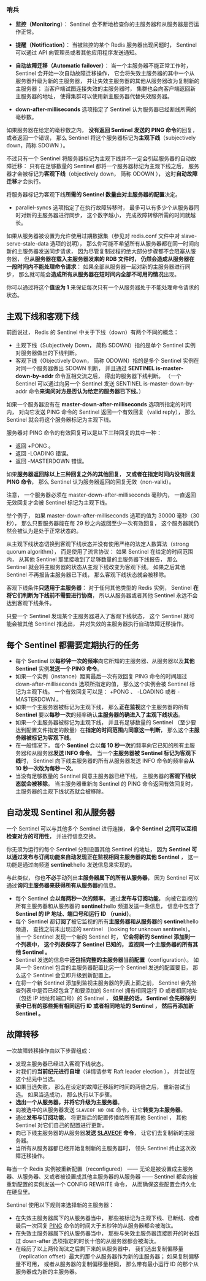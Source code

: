### 哨兵

- **监控（Monitoring**）： Sentinel 会不断地检查你的主服务器和从服务器是否运作正常。
- **提醒（Notification）**： 当被监控的某个 Redis 服务器出现问题时， Sentinel 可以通过 API 向管理员或者其他应用程序发送通知。
- **自动故障迁移（Automatic failover）**： 当一个主服务器不能正常工作时， Sentinel 会开始一次自动故障迁移操作， 它会将失效主服务器的其中一个从服务器升级为新的主服务器， 并让失效主服务器的其他从服务器改为复制新的主服务器； 当客户端试图连接失效的主服务器时， 集群也会向客户端返回新主服务器的地址， 使得集群可以使用新主服务器代替失效服务器。







- **down-after-milliseconds** 选项指定了 Sentinel 认为服务器已经断线所需的毫秒数。

如果服务器在给定的毫秒数之内， **没有返回 Sentinel 发送的 PING 命令**的回复， 或者返回一个错误， 那么 Sentinel 将这个服务器标记为**主观下线**（subjectively down，简称 SDOWN ）。

不过只有一个 Sentinel 将服务器标记为主观下线并不一定会引起服务器的自动故障迁移： 只有在足够数量的 Sentinel 都将一个服务器标记为主观下线之后， 服务器才会被标记为**客观下线**（objectively down， 简称 ODOWN ）， 这时**自动故障迁移**才会执行。

将服务器标记为客观下线**所需的 Sentinel 数量由对主服务器的配置**决定。



- parallel-syncs 选项指定了在执行故障转移时， 最多可以有多少个从服务器同时对新的主服务器进行同步， 这个数字越小， 完成故障转移所需的时间就越长。

如果从服务器被设置为允许使用过期数据集（参见对 redis.conf 文件中对 slave-serve-stale-data 选项的说明）， 那么你可能不希望所有从服务器都在同一时间向新的主服务器发送同步请求， 因为尽管复制过程的绝大部分步骤都不会阻塞从服务器， 但**从服务器在载入主服务器发来的 RDB 文件时， 仍然会造成从服务器在一段时间内不能处理命令请求**： 如果全部从服务器一起对新的主服务器进行同步， 那么就可能会**造成所有从服务器在短时间内全部不可用的情况**出现。

你可以通过将这个**值设为 1** 来保证每次只有一个从服务器处于不能处理命令请求的状态。





## 主观下线和客观下线

前面说过， Redis 的 Sentinel 中关于下线（down）有两个不同的概念：

- 主观下线（Subjectively Down， 简称 SDOWN）指的是单个 Sentinel 实例对服务器做出的下线判断。
- 客观下线（Objectively Down， 简称 ODOWN）指的是多个 Sentinel 实例在对同一个服务器做出 SDOWN 判断， 并且通过 **SENTINEL is-master-down-by-addr** 命令互相交流之后， 得出的服务器下线判断。 （一个 Sentinel 可以通过向另一个 Sentinel 发送 SENTINEL is-master-down-by-addr 命令**来询问对方是否认为给定的服务器已下线**。）

如果一个服务器没有在 **master-down-after-milliseconds** 选项所指定的时间内， 对向它发送 PING 命令的 Sentinel 返回一个有效回复（valid reply）， 那么 Sentinel 就会将这个服务器标记为主观下线。

服务器对 PING 命令的有效回复可以是以下三种回复的其中一种：

- 返回 +PONG 。
- 返回 -LOADING 错误。
- 返回 -MASTERDOWN 错误。

如果**服务器返回除以上三种回复之外的其他回复**， **又或者在指定时间内没有回复 PING 命令**， 那么 Sentinel 认为服务器返回的回复无效（non-valid）。

注意， 一个服务器必须在 master-down-after-milliseconds 毫秒内， 一直返回无效回复才会被 Sentinel 标记为主观下线。

举个例子， 如果 master-down-after-milliseconds 选项的值为 30000 毫秒（30 秒）， 那么只要服务器能在每 29 秒之内返回至少一次有效回复， 这个服务器就仍然会被认为是处于正常状态的。

从主观下线状态切换到客观下线状态并没有使用严格的法定人数算法（strong quorum algorithm）， 而是使用了流言协议： 如果 Sentinel 在给定的时间范围内， 从其他 Sentinel 那里接收到了足够数量的主服务器下线报告， 那么 Sentinel 就会将主服务器的状态从主观下线改变为客观下线。 如果之后其他 Sentinel 不再报告主服务器已下线， 那么客观下线状态就会被移除。

客观下线条件**只适用于主服务器**： 对于任何其他类型的 Redis 实例， Sentinel **在将它们判断为下线前不需要进行协商**， 所以从服务器或者其他 Sentinel 永远不会达到客观下线条件。

只要一个 Sentinel 发现某个主服务器进入了客观下线状态， 这个 Sentinel 就可能会被其他 Sentinel 推选出， 并对失效的主服务器执行自动故障迁移操作。



## 每个 Sentinel 都需要定期执行的任务

- 每个 Sentinel 以**每秒钟一次的频率**向它所知的主服务器、从服务器以及**其他 Sentinel** 实例**发送一个 PING 命令**。
- 如果一个实例（instance）距离最后一次有效回复 PING 命令的时间超过 down-after-milliseconds 选项所指定的值， 那么这个实例会被 Sentinel 标记为主观下线。 一个有效回复可以是： +PONG 、 -LOADING 或者 -MASTERDOWN 。
- 如果一个主服务器被标记为主观下线， 那么**正在监视**这个主服务器的所有 **Sentinel** 要以**每秒一次**的频率确认**主服务器的确进入了主观下线状态**。
- 如果一个主服务器被标记为主观下线， 并且有足够数量的 Sentinel （至少要达到配置文件指定的数量）在**指定的时间范围**内**同意这一判断**， 那么这个**主服务器被标记为客观下线**。
- 在一般情况下， 每个 **Sentinel** 会以**每 10 秒一次**的频率向它已知的所有主服务器和从服务器**发送 INFO 命令**。 当一个**主服务器被 Sentinel 标记为客观下线**时， Sentinel 向下线主服务器的所有从服务器发送 INFO 命令的频率会**从 10 秒一次改为每秒一次**。
- 当没有足够数量的 Sentinel 同意主服务器已经下线， 主服务器的**客观下线状态就会被移除**。 当主服务器重新向 Sentinel 的 PING 命令返回有效回复时， 主服务器的主观下线状态就会被移除。





## 自动发现 Sentinel 和从服务器

一个 Sentinel 可以与其他多个 Sentinel 进行连接， **各个 Sentinel 之间可以互相检查对方的可用性**， 并进行信息交换。

你无须为运行的每个 Sentinel 分别设置其他 Sentinel 的地址， 因为 **Sentinel 可以通过发布与订阅功能来自动发现正在监视相同主服务器的其他 Sentinel** ， 这一功能是通过向频道 **sentinel**:hello 发送信息来实现的。

与此类似， 你也**不必**手动列出**主服务器属下的所有从服务器**， 因为 Sentinel 可以通过**询问主服务器来获得所有从服务器**的信息。

- 每个 Sentinel 会**以每两秒一次的频率**， 通过**发布与订阅功能**， 向被它监视的所有主服务器和从服务器的 **sentinel**:hello 频道发送一条信息， 信息中包含了 **Sentinel 的 IP 地址、端口号和运行 ID （runid）**。
- 每个 Sentinel 都**订阅了**被它监视的所有**主服务器和从服务器**的 **sentinel**:hello 频道， 查找之前未出现过的 sentinel （looking for unknown sentinels）。 当一个 Sentinel 发现一个新的 Sentinel 时， **它会将新的 Sentinel 添加到一个列表中**， **这个列表保存了 Sentinel 已知的， 监视同一个主服务器的所有其他 Sentinel 。**
- Sentinel 发送的信息中**还包括完整的主服务器当前配置**（configuration）。 如果一个 Sentinel 包含的主服务器配置比另一个 Sentinel 发送的配置要旧， 那么这个 Sentinel 会立即升级到新配置上。
- 在将一个新 Sentinel 添加到监视主服务器的列表上面之前， Sentinel 会先检查列表中是否已经包含了和要添加的 Sentinel 拥有相同运行 ID 或者相同地址（包括 IP 地址和端口号）的 Sentinel ， **如果是的话， Sentinel 会先移除列表中已有的那些拥有相同运行 ID 或者相同地址的 Sentinel ， 然后再添加新 Sentinel 。**







## 故障转移

一次故障转移操作由以下步骤组成：

- 发现主服务器已经进入客观下线状态。
- 对我们的**当前纪元进行自增**（详情请参考 Raft leader election ）， 并尝试在这个纪元中当选。
- 如果当选失败， 那么在设定的故障迁移超时时间的两倍之后， 重新尝试当选。 如果当选成功， 那么执行以下步骤。
- **选出一个从服务器，并将它升级为主服务器**。
- 向被选中的从服务器发送 `SLAVEOF NO ONE` 命令，让它**转变为主服务器**。
- 通过**发布与订阅功能**， 将更新后的配置传播给所有其他 Sentinel ， 其他 Sentinel 对它们自己的配置进行更新。
- 向已下线主服务器的从服务器**发送 [SLAVEOF](http://redis.cn/commands/slaveof.html) 命令**， 让它们去复制新的主服务器。
- 当所有从服务器都已经开始复制新的主服务器时， 领头 Sentinel 终止这次故障迁移操作。

每当一个 Redis 实例被重新配置（reconfigured） —— 无论是被设置成主服务器、从服务器、又或者被设置成其他主服务器的从服务器 —— Sentinel 都会向被重新配置的实例发送一个 CONFIG REWRITE 命令， 从而确保这些配置会持久化在硬盘里。

Sentinel 使用以下规则来选择新的主服务器：

- 在失效主服务器属下的从服务器当中， 那些被标记为主观下线、已断线、或者最后一次回复 [PING](http://redis.cn/commands/ping.html) 命令的时间大于五秒钟的从服务器都会被淘汰。
- 在失效主服务器属下的从服务器当中， 那些与失效主服务器连接断开的时长超过 down-after 选项指定的时长十倍的从服务器都会被淘汰。
- 在经历了以上两轮淘汰之后剩下来的从服务器中， 我们选出复制偏移量（replication offset）最大的那个从服务器作为新的主服务器； 如果复制偏移量不可用， 或者从服务器的复制偏移量相同， 那么带有最小运行 ID 的那个从服务器成为新的主服务器。